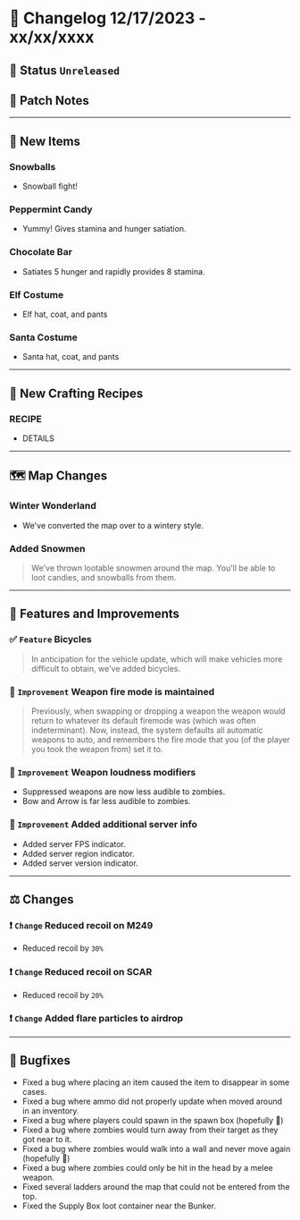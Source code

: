 # :bookmark_tabs:  Changelog 12/17/2023 - xx/xx/xxxx

## :red_circle: Status `Unreleased`
<!-- ## :green_circle: Status `Released` -->

## :speech_balloon: Patch Notes

________

## :gun: New Items

### Snowballs
- Snowball fight!

### Peppermint Candy
- Yummy! Gives stamina and hunger satiation.

### Chocolate Bar
- Satiates 5 hunger and rapidly provides 8 stamina.

### Elf Costume
- Elf hat, coat, and pants

### Santa Costume
- Santa hat, coat, and pants

________

## :thread: New Crafting Recipes

### RECIPE
- DETAILS

________

## :world_map: Map Changes

### Winter Wonderland
- We've converted the map over to a wintery style.

### Added Snowmen
> We've thrown lootable snowmen around the map. You'll be able to loot candies, and snowballs from them.

________

## :loudspeaker: Features and Improvements

### :white_check_mark: `Feature` Bicycles
> In anticipation for the vehicle update, which will make vehicles more difficult to obtain, we've added bicycles.

### :arrow_up_small: `Improvement` Weapon fire mode is maintained
> Previously, when swapping or dropping a weapon the weapon would return to whatever its default firemode was (which was often indeterminant).
> Now, instead, the system defaults all automatic weapons to auto, and remembers the fire mode that you (of the player you took the weapon from) set it to.

### :arrow_up_small: `Improvement` Weapon loudness modifiers
- Suppressed weapons are now less audible to zombies.
- Bow and Arrow is far less audible to zombies.

### :arrow_up_small: `Improvement` Added additional server info
- Added server FPS indicator.
- Added server region indicator.
- Added server version indicator.

________

## :balance_scale: Changes

### :exclamation: `Change` Reduced recoil on M249
- Reduced recoil by `30%`

### :exclamation: `Change` Reduced recoil on SCAR
- Reduced recoil by `20%`

### :exclamation: `Change` Added flare particles to airdrop

________

## :bug: Bugfixes
- Fixed a bug where placing an item caused the item to disappear in some cases.
- Fixed a bug where ammo did not properly update when moved around in an inventory.
- Fixed a bug where players could spawn in the spawn box (hopefully 🤞)
- Fixed a bug where zombies would turn away from their target as they got near to it.
- Fixed a bug where zombies would walk into a wall and never move again (hopefully 🤞)
- Fixed a bug where zombies could only be hit in the head by a melee weapon.
- Fixed several ladders around the map that could not be entered from the top.
- Fixed the Supply Box loot container near the Bunker.
